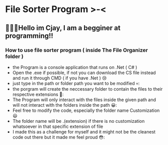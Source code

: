 # File Sorter Program >-<
## 👋👋👋Hello im Cjay, I am a begginer at programming!!
### How to use file sorter program ( inside The File Organizer folder )
* the Program is a console application that runs on .Net ( C# )
* Open the .exe if possible, if not you can download the CS file instead and run it through CMD ( if you have .Net ) 😢
* just type in the path or folder path you want to be modified 💀:
* the porgram will create the neccessary folder to contain the files to their respective extensions 🤗:
* The Program will only interact with the files inside the given path and will not interact with the folders inside the path 😀:
* Feel free to modify the code, especially the folder name Customization 😃
* The folder name will be .(extension) if there is no customization whatsoever in that specific extension of file
* I made this as a challenge for myself and it might not be the cleanest code out there but it made me feel proud 😳:
